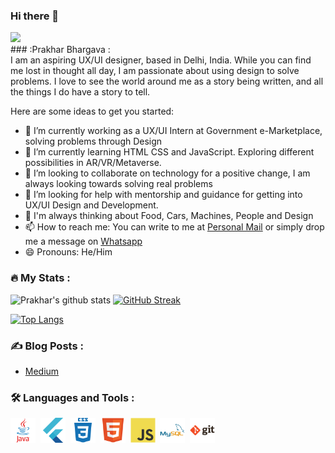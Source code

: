 ### Hi there 👋
<div id="header" align="left">
  <img src="https://mir-s3-cdn-cf.behance.net/user/276/c815ee327425345.5f63347d1d1ab.jpg" width="30%"/>
</div>
### :Prakhar Bhargava :
<br>
I am an aspiring UX/UI designer, based in Delhi, India. While you can find me lost in thought all day, I am passionate about using design to solve problems. I love to see the world around me as a story being written, and all the things I do have a story to tell.

Here are some ideas to get you started:

- 🔭 I’m currently working as a UX/UI Intern at Government e-Marketplace, solving problems through Design
- 🌱 I’m currently learning HTML CSS and JavaScript. Exploring different possibilities in AR/VR/Metaverse.
- 👯 I’m looking to collaborate on technology for a positive change, I am always looking towards solving real problems
- 🤔 I’m looking for help with mentorship and guidance for getting into UX/UI Design and Development.
- 💬 I'm always thinking about Food, Cars, Machines, People and Design
- 📫 How to reach me: You can write to me at [Personal Mail](mailto:prakharbhargava35@gmail.com)  or simply drop me a message on [Whatsapp](http://wa.me/+919899326396) 
- 😄 Pronouns: He/Him

### :fire: My Stats :
![Prakhar's github stats](https://github-readme-stats.vercel.app/api?username=prakhar20394&theme=tokyonight&showicons=true)
[![GitHub Streak](https://github-readme-streak-stats.herokuapp.com?user=prakhar20394&theme=dark&date_format=j%20M%5B%20Y%5D)](https://git.io/streak-stats)

[![Top Langs](https://github-readme-stats.vercel.app/api/top-langs/?username=prakhar20394)](https://github.com/anuraghazra/github-readme-stats)


### :writing_hand: Blog Posts :
- [Medium](https://medium.com/@prakharbhargava35)


### :hammer_and_wrench: Languages and Tools :
<div>
  <img src="https://github.com/devicons/devicon/blob/master/icons/java/java-original-wordmark.svg" title="Java" alt="Java" width="40" height="40"/>&nbsp;
  <!-- <img src="https://github.com/devicons/devicon/blob/master/icons/react/react-original-wordmark.svg" title="React" alt="React" width="40" height="40"/> -->
  <!-- &nbsp; -->
  <!-- <img src="https://github.com/devicons/devicon/blob/master/icons/spring/spring-original-wordmark.svg" title="Spring" alt="Spring" width="40" height="40"/>&nbsp; -->
  <!-- <img src="https://github.com/devicons/devicon/blob/master/icons/materialui/materialui-original.svg" title="Material UI" alt="Material UI" width="40" height="40"/>&nbsp; -->
  <img src="https://github.com/devicons/devicon/blob/master/icons/flutter/flutter-original.svg" title="Flutter" alt="Flutter" width="40" height="40"/>&nbsp;
  <!-- <img src="https://github.com/devicons/devicon/blob/master/icons/redux/redux-original.svg" title="Redux" alt="Redux " width="40" height="40"/>&nbsp; -->
  <img src="https://github.com/devicons/devicon/blob/master/icons/css3/css3-plain-wordmark.svg"  title="CSS3" alt="CSS" width="40" height="40"/>&nbsp;
  <img src="https://github.com/devicons/devicon/blob/master/icons/html5/html5-original.svg" title="HTML5" alt="HTML" width="40" height="40"/>&nbsp;
  <img src="https://github.com/devicons/devicon/blob/master/icons/javascript/javascript-original.svg" title="JavaScript" alt="JavaScript" width="40" height="40"/>&nbsp;
  <!-- <img src="https://github.com/devicons/devicon/blob/master/icons/firebase/firebase-plain-wordmark.svg" title="Firebase" alt="Firebase" width="40" height="40"/>&nbsp; -->
  <!-- <img src="https://github.com/devicons/devicon/blob/master/icons/gatsby/gatsby-original.svg" title="Gatsby"  alt="Gatsby" width="40" height="40"/>&nbsp; -->
  <img src="https://github.com/devicons/devicon/blob/master/icons/mysql/mysql-original-wordmark.svg" title="MySQL"  alt="MySQL" width="40" height="40"/>&nbsp;
  <!-- <img src="https://github.com/devicons/devicon/blob/master/icons/nodejs/nodejs-original-wordmark.svg" title="NodeJS" alt="NodeJS" width="40" height="40"/>&nbsp; -->
  <!-- <img src="https://github.com/devicons/devicon/blob/master/icons/amazonwebservices/amazonwebservices-plain-wordmark.svg" title="AWS" alt="AWS" width="40" height="40"/>&nbsp; -->
  <img src="https://github.com/devicons/devicon/blob/master/icons/git/git-original-wordmark.svg" title="Git" **alt="Git" width="40" height="40"/>
</div>

